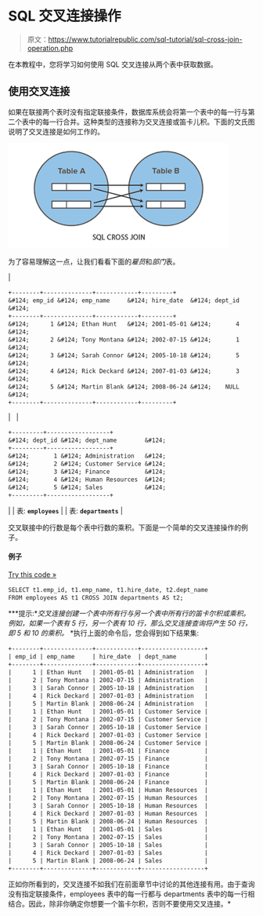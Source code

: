# SQL 交叉连接操作

> 原文：<https://www.tutorialrepublic.com/sql-tutorial/sql-cross-join-operation.php>

在本教程中，您将学习如何使用 SQL 交叉连接从两个表中获取数据。

## 使用交叉连接

如果在联接两个表时没有指定联接条件，数据库系统会将第一个表中的每一行与第二个表中的每一行合并。这种类型的连接称为交叉连接或笛卡儿积。下面的文氏图说明了交叉连接是如何工作的。

![SQL Cross Join Illustration](img/8bc269311f82d611ef39ed67be040c43.png)

为了容易理解这一点，让我们看看下面的*雇员*和*部门*表。

| 

```
+--------+--------------+------------+---------+
&#124; emp_id &#124; emp_name     &#124; hire_date  &#124; dept_id &#124;
+--------+--------------+------------+---------+
&#124;      1 &#124; Ethan Hunt   &#124; 2001-05-01 &#124;       4 &#124;
&#124;      2 &#124; Tony Montana &#124; 2002-07-15 &#124;       1 &#124;
&#124;      3 &#124; Sarah Connor &#124; 2005-10-18 &#124;       5 &#124;
&#124;      4 &#124; Rick Deckard &#124; 2007-01-03 &#124;       3 &#124;
&#124;      5 &#124; Martin Blank &#124; 2008-06-24 &#124;    NULL &#124;
+--------+--------------+------------+---------+

```

 |   | 

```
+---------+------------------+
&#124; dept_id &#124; dept_name        &#124;
+---------+------------------+
&#124;       1 &#124; Administration   &#124;
&#124;       2 &#124; Customer Service &#124;
&#124;       3 &#124; Finance          &#124;
&#124;       4 &#124; Human Resources  &#124;
&#124;       5 &#124; Sales            &#124;
+---------+------------------+

```

 |
| 表: **`employees`** |  | 表: **`departments`** |

交叉联接中的行数是每个表中行数的乘积。下面是一个简单的交叉连接操作的例子。

#### 例子

[Try this code »](../codelab.php?topic=sql&file=cross-join "Try this code using online Editor")

```
SELECT t1.emp_id, t1.emp_name, t1.hire_date, t2.dept_name
FROM employees AS t1 CROSS JOIN departments AS t2;
```

 ***提示:**交叉连接创建一个表中所有行与另一个表中所有行的笛卡尔积或乘积。例如，如果一个表有 5 行，另一个表有 10 行，那么交叉连接查询将产生 50 行，即 5 和 10 的乘积。*  *执行上面的命令后，您会得到如下结果集:

```
+--------+--------------+------------+------------------+
| emp_id | emp_name     | hire_date  | dept_name        |
+--------+--------------+------------+------------------+
|      1 | Ethan Hunt   | 2001-05-01 | Administration   |
|      2 | Tony Montana | 2002-07-15 | Administration   |
|      3 | Sarah Connor | 2005-10-18 | Administration   |
|      4 | Rick Deckard | 2007-01-03 | Administration   |
|      5 | Martin Blank | 2008-06-24 | Administration   |
|      1 | Ethan Hunt   | 2001-05-01 | Customer Service |
|      2 | Tony Montana | 2002-07-15 | Customer Service |
|      3 | Sarah Connor | 2005-10-18 | Customer Service |
|      4 | Rick Deckard | 2007-01-03 | Customer Service |
|      5 | Martin Blank | 2008-06-24 | Customer Service |
|      1 | Ethan Hunt   | 2001-05-01 | Finance          |
|      2 | Tony Montana | 2002-07-15 | Finance          |
|      3 | Sarah Connor | 2005-10-18 | Finance          |
|      4 | Rick Deckard | 2007-01-03 | Finance          |
|      5 | Martin Blank | 2008-06-24 | Finance          |
|      1 | Ethan Hunt   | 2001-05-01 | Human Resources  |
|      2 | Tony Montana | 2002-07-15 | Human Resources  |
|      3 | Sarah Connor | 2005-10-18 | Human Resources  |
|      4 | Rick Deckard | 2007-01-03 | Human Resources  |
|      5 | Martin Blank | 2008-06-24 | Human Resources  |
|      1 | Ethan Hunt   | 2001-05-01 | Sales            |
|      2 | Tony Montana | 2002-07-15 | Sales            |
|      3 | Sarah Connor | 2005-10-18 | Sales            |
|      4 | Rick Deckard | 2007-01-03 | Sales            |
|      5 | Martin Blank | 2008-06-24 | Sales            |
+--------+--------------+------------+------------------+

```

正如你所看到的，交叉连接不如我们在前面章节中讨论的其他连接有用。由于查询没有指定联接条件，employees 表中的每一行都与 departments 表中的每一行相结合。因此，除非你确定你想要一个笛卡尔积，否则不要使用交叉连接。*